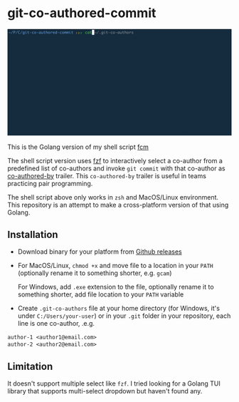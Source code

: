 # git-co-authored-commit

[![Demo](https://github.com/hpcsc/git-co-authored-commit/raw/master/git-co-authored-commit.gif)](https://github.com/hpcsc/git-co-authored-commit/raw/master/git-co-authored-commit.gif)

This is the Golang version of my shell script [fcm](https://github.com/hpcsc/dotfiles/blob/master/link/common/zsh/.functions/fzf-functions/fcm)

The shell script version uses [fzf](https://github.com/junegunn/fzf) to interactively select a co-author from a predefined list of co-authors and invoke `git commit` with that co-author as [co-authored-by](https://help.github.com/en/github/committing-changes-to-your-project/creating-a-commit-with-multiple-authors) trailer. This `co-authored-by` trailer is useful in teams practicing pair programming.

The shell script above only works in `zsh` and MacOS/Linux environment. This repository is an attempt to make a cross-platform version of that using Golang.

## Installation

- Download binary for your platform from [Github releases](https://github.com/hpcsc/git-co-authored-commit/releases)
- For MacOS/Linux, `chmod +x` and move file to a location in your `PATH` (optionally rename it to something shorter, e.g. `gcam`)

  For Windows, add `.exe` extension to the file, optionally rename it to something shorter, add file location to your `PATH` variable
- Create `.git-co-authors` file at your home directory (for Windows, it's under `C:/Users/your-user`) or in your `.git` folder in your repository, each line is one co-author, .e.g.

```
author-1 <author1@email.com>
author-2 <author2@email.com>
```

## Limitation

It doesn't support multiple select like `fzf`. I tried looking for a Golang TUI library that supports multi-select dropdown but haven't found any.
